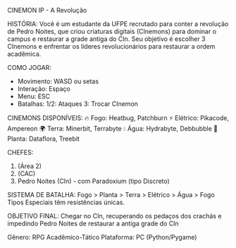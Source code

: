 CINEMON IP - A Revolução

HISTÓRIA:
Você é um estudante da UFPE recrutado para conter a revolução de Pedro Noites, que criou criaturas digitais (CInemons) para dominar o campus e restaurar a grade antiga do CIn. Seu objetivo é escolher 3 CInemons e enfrentar os líderes revolucionários para restaurar a ordem acadêmica.

COMO JOGAR:
- Movimento: WASD ou setas
- Interação: Espaço
- Menu: ESC
- Batalhas: 
  1/2: Ataques 
  3: Trocar CInemon

CINEMONS DISPONÍVEIS:
🔥 Fogo: Heatbug, Patchburn
⚡ Elétrico: Pikacode, Ampereon
🌍 Terra: Minerbit, Terrabyte
💧 Água: Hydrabyte, Debbubble
🌿 Planta: Dataflora, Treebit

CHEFES:
1. (Área 2)
2. (CAC)
3. Pedro Noites (CIn) - com Paradoxium (tipo Discreto)

SISTEMA DE BATALHA:
Fogo > Planta > Terra > Elétrico > Água > Fogo
Tipos Especiais têm resistências únicas.

OBJETIVO FINAL:
Chegar no CIn, recuperando os pedaços dos crachás e impedindo Pedro Noites de restaurar a antiga grade do CIn

Gênero: RPG Acadêmico-Tático
Plataforma: PC (Python/Pygame)
